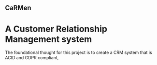 ## CaRMen
# A Customer Relationship Management system
The foundational thought for this project is to create a CRM system that is ACID and GDPR compliant,
